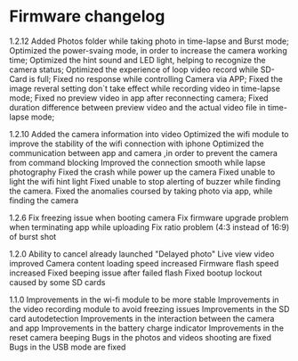 # Firmware changelog

1.2.12
Added Photos folder while taking photo in time-lapse and Burst mode;
Optimized the power-svaing mode, in order to increase the camera working time;
Optimized the hint sound and LED light, helping to recognize the camera status;
Optimized the experience of loop video record while SD-Card is full;
Fixed no response while controlling Camera via APP;
Fixed the image reveral setting don`t take effect while recording video in time-lapse mode;
Fixed no preview video in app after reconnecting camera;
Fixed duration difference between preview video and the actual video file in time-lapse mode;

1.2.10
Added the camera information into video
Optimized the wifi module to improve the stability of the wifi connection with iphone
Optimized the communication between app and camera ,in order to prevent the camera from command blocking
Improved the connection smooth while lapse photography
Fixed the crash while power up the camera
Fixed unable to light the wifi hint light
Fixed unable to stop alerting of buzzer while finding the camera.
Fixed the anomalies coursed by taking photo via app, while finding the camera

1.2.6
Fix freezing issue when booting camera
Fix firmware upgrade problem when terminating app while uploading
Fix ratio problem (4:3 instead of 16:9) of burst shot

1.2.0
Ability to cancel already launched "Delayed photo"
Live view video improved
Camera content loading speed increased
Firmware flash speed increased
Fixed beeping issue after failed flash
Fixed bootup lockout caused by some SD cards

1.1.0
Improvements in the wi-fi module to be more stable
Improvements in the video recording module to avoid freezing issues
Improvements in the SD card autodetection
Improvements in the interaction between the camera and app
Improvements in the battery charge indicator
Improvements in the reset camera beeping
Bugs in the photos and videos shooting are fixed
Bugs in the USB mode are fixed
